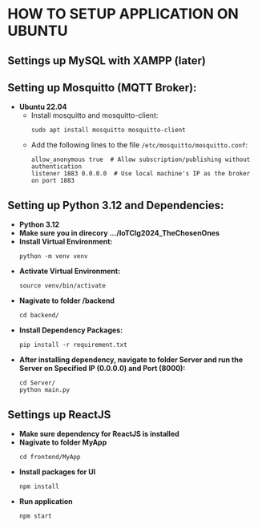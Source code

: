 # HOW TO SETUP APPLICATION ON UBUNTU

## Settings up MySQL with XAMPP (later)

## Setting up Mosquitto (MQTT Broker):
- **Ubuntu 22.04**
  - Install mosquitto and mosquitto-client:
    ```
    sudo apt install mosquitto mosquitto-client
    ```
  - Add the following lines to the file `/etc/mosquitto/mosquitto.conf`:
    ```
    allow_anonymous true  # Allow subscription/publishing without authentication
    listener 1883 0.0.0.0  # Use local machine's IP as the broker on port 1883
    ```

## Setting up Python 3.12 and Dependencies:
- **Python 3.12**
- **Make sure you in direcory .../IoTClg2024_TheChosenOnes**
- **Install Virtual Environment:**
  ```
  python -m venv venv
  ```
- **Activate Virtual Environment:**
  ```
  source venv/bin/activate
  ```
- **Nagivate to folder /backend**
  ```
  cd backend/
  ```
- **Install Dependency Packages:**
  ```
  pip install -r requirement.txt
  ```
- **After installing dependency, navigate to folder Server and run the Server on Specified IP (0.0.0.0) and Port (8000):**
  ```
  cd Server/
  python main.py
  ```
## Settings up ReactJS
- **Make sure dependency for ReactJS is installed**
- **Nagivate to folder MyApp**
  ```
  cd frontend/MyApp
  ```
- **Install packages for UI**
  ```
  npm install
  ```
- **Run application**
  ```
  npm start
  ```

